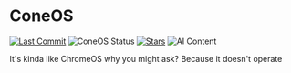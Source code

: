 # ConeOS
[![Last Commit](https://img.shields.io/github/last-commit/ANGRYCONE/ConeOS)](https://github.com/ANGRYCONE/ConeOS/commits/main)
![ConeOS Status](https://img.shields.io/badge/ConeOS-Finished-blueviolet?style=flat-square&logo=linux)
[![Stars](https://img.shields.io/github/stars/ANGRYCONE/ConeOS?style=social)](https://github.com/ANGRYCONE/ConeOS/stargazers)
![AI Content](https://img.shields.io/badge/Contains%20AI%20Content-A%20teeny%20tiny%20little%20bit-yellow?style=flat-square&logo=https://upload.wikimedia.org/wikipedia/commons/thumb/e/ef/ChatGPT-Logo.svg/512px-ChatGPT-Logo.svg.png)

It's kinda like ChromeOS
why you might ask?
Because it doesn't operate
